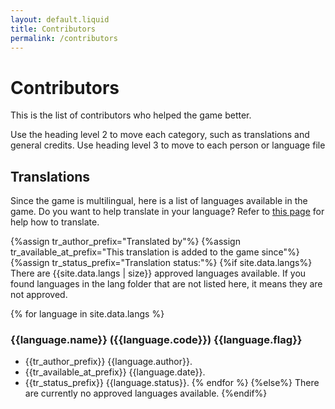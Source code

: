 ```yaml
---
layout: default.liquid
title: Contributors
permalink: /contributors
---
```


# Contributors
This is the list of contributors who helped the game better.

Use the heading level 2 to move each category, such as translations and general credits. Use heading level 3 to move to each person or language file

## Translations
Since the game is multilingual, here is a list of languages available in the game. Do you want to help translate in your language? Refer to [this page](/contribute) for help how to translate.

{%assign tr_author_prefix="Translated by"%}
{%assign tr_available_at_prefix="This translation is added to the game since"%}
{%assign tr_status_prefix="Translation status:"%}
{%if site.data.langs%}
There are {{site.data.langs | size}} approved languages available. If you found languages in the lang folder that are not listed here, it means they are not approved.

{% for language in site.data.langs %}
### {{language.name}} ({{language.code}}) {{language.flag}}
* {{tr_author_prefix}} {{language.author}}.
* {{tr_available_at_prefix}} {{language.date}}.
* {{tr_status_prefix}} {{language.status}}.
{% endfor %}
{%else%}
There are currently no approved languages available.
{%endif%}